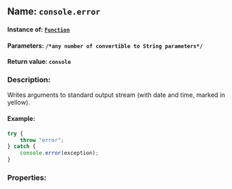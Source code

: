 ## Name: `console.error`

#### Instance of: [`Function`](Function.md)

#### Parameters: `/*any number of convertible to String parameters*/`

#### Return value: `console`

### Description:

Writes arguments to standard output stream
(with date and time, marked in yellow).

#### Example:

```js
try {
    throw "error";
} catch {
    console.error(exception);
}
```

### Properties:



